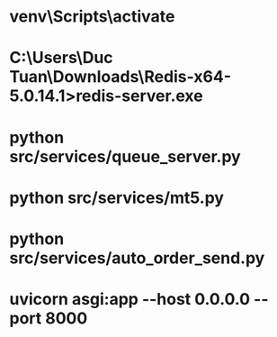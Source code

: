 # venv\Scripts\activate

<!-- D:\mt5\stock_tracking\py_bridge -->

<!-- Mở server để đồng bộ socket cho 3 tiến trình -->
# C:\Users\Duc Tuan\Downloads\Redis-x64-5.0.14.1>redis-server.exe

<!-- Tiến trình chạy theo dõi pnl, vào/đóng lệnh -->
# python src/services/queue_server.py
# python src/services/mt5.py
# python src/services/auto_order_send.py

# uvicorn asgi:app --host 0.0.0.0 --port 8000 
<!-- --workers 6 -->